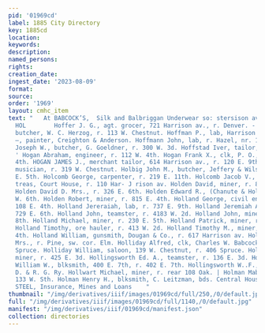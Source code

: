 ```yaml
---
pid: '01969cd'
label: 1885 City Directory
key: 1885cd
location: 
keywords: 
description: 
named_persons: 
rights: 
creation_date: 
ingest_date: '2023-08-09'
format: 
source: 
order: '1969'
layout: cmhc_item
text: "   At BABCOCK’S,  Silk and Balbriggan Underwear so: stersison ave.  HOF 139
  HOL        Hoffer J. G., agt. grocer, 721 Harrison av., r. Denver. - Hoffman Julius,
  butcher, W. C. Herzog, r. 113 W. Chestnut. Hoffman P., lab, Harrison Red. Wks. Hoffman
  —, painter, Creighton & Anderson. Hoffmann John, lab, r. Hazel, nr. 15th. Hoffmann
  Joseph W., butcher, G. Goeldner, r. 300 W. 3d. Hoffstad Iver, tailor, J. J. Hogan.
  ' Hogan Abraham, engineer, r. 112 W. 4th. Hogan Frank X., clk, P. O., r. 111 W.
  4th. HOGAN JAMES J., merchant tailor, 614 Harrison av., r. 120 E. 9th. Hogue George,
  musician, r. 319 W. Chestnut. Holbig John M., butcher, Jeffery & Wilson, r. 329
  E. 5th. Holcomb George, carpenter, r. 219 E. 11th. Holcomb Jacob V., dep’y county
  treas, Court House, r. 110 Har- J rison av. Holden David, miner, r. 805 E. 4th.
  Holden David D. Mrs., r. 326 E. 6th. Holden Edward R., (Chanute & Holden,) r. 126
  W. 6th. Holden Robert, miner, r. 815 E. 4th. Holland George, civil engineer, r.
  108 E. 4th. Holland Jereraiah, lab, r. 737 E. 9th. Holland Jeremiah A., miner, r.
  729 E. 6th. Holland John, teamster, r. 4183 W. 2d. Holland John, miner, r. 825 E.
  8th. Holland Michael, miner, r. 230 E. 5th. Holland Patrick, miner, r. 631 E. 8th.
  Holland Timothy, ore hauler, r. 413 W. 2d. Holland Timothy M., miner, r. head E.
  4th. Holland William, gunsmith, Dougan & Co., r. 617 Harrison av. Hollenbeck Josephine
  Mrs., r. Pine, sw. cor. Elm. Holliday Alfred, clk, Charles W. Babcock, r. 406 N.
  Spruce. Holliday William, saloon, 139 W. Chestnut, r. 406 Spruce. Hollinghead Charles,
  miner, r. 425 E. 3d. Hollingsworth Ed. A., teamster, r. 136 E. 3d. Hollingworth
  William W., blksmith, 400 E. 7th, r. 402 E. 7th. Hollingsworth W..F., engineer,
  D. & R. G. Ry. Hollwart Michael, miner, r. rear 108 Oak. | Holman Mabel Mrs., r.
  133 W. Sth. Holman Henry H., blksmith, C. Leitzman, bds. Central House.  BUCK &
  STEEL, Insurance, Mines and Loans    "
thumbnail: "/img/derivatives/iiif/images/01969cd/full/250,/0/default.jpg"
full: "/img/derivatives/iiif/images/01969cd/full/1140,/0/default.jpg"
manifest: "/img/derivatives/iiif/01969cd/manifest.json"
collection: directories
---
```

